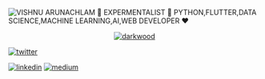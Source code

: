 ![VISHNU ARUNACHLAM 👋 EXPERMENTALIST 🚀 PYTHON,FLUTTER,DATA SCIENCE,MACHINE LEARNING,AI,WEB DEVELOPER ❤️](https://github.com/matyo91/matyo91/raw/master/assets/github.gif)

<!--
how to make this gif ?

I made my with https://codesandbox.io/s/github-profile-2ijk7
Then i recorded my screen to gif on Mac with Quicktime and https://gist.github.com/tskaggs/6394639
-->

<p align="center">
  <a href="https://darkwood.fr"><img src="https://img.icons8.com/fluent/96/000000/domain.png" alt="darkwood"/></a>
  
  <a href="https://twitter.com/matyo91"><img src="https://img.icons8.com/color/96/000000/twitter-squared.png" alt="twitter"/></a>
 
  
  <a href="https://www.linkedin.com/in/vishnu-a-a2aa66175/"><img src="https://img.icons8.com/color/96/000000/linkedin.png" alt="linkedin"/></a>
  <a href="https://medium.com/@vishnu.geethaarun"><img src="https://img.icons8.com/color/96/000000/medium-logo.png" alt="medium"/></a>
 
</p>


